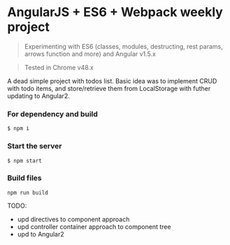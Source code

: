 # AngularJS + ES6 + Webpack weekly project

> Experimenting with ES6 (classes, modules, destructing, rest params, arrows function and more) and Angular v1.5.x

> Tested in Chrome v48.x

A dead simple project with todos list. Basic idea was to implement CRUD with todo items, and store/retrieve them from LocalStorage with futher updating to Angular2.


### For dependency and build
```
$ npm i
```
### Start the server
```
$ npm start
```
### Build files
```
npm run build
```

TODO:
* upd directives to component approach
* upd controller container approach to component tree
* upd to Angular2

